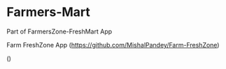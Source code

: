 # Farmers-Mart
Part of FarmersZone-FreshMart App

Farm FreshZone App (https://github.com/MishalPandey/Farm-FreshZone)

()


